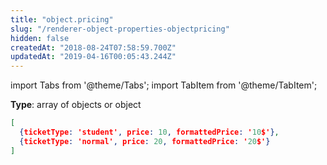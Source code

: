 ```yaml
---
title: "object.pricing"
slug: "/renderer-object-properties-objectpricing"
hidden: false
createdAt: "2018-08-24T07:58:59.700Z"
updatedAt: "2019-04-16T00:05:43.244Z"
---
```


import Tabs from '@theme/Tabs';
import TabItem from '@theme/TabItem';

**Type**: array of objects or object  

```json
[
  {ticketType: 'student', price: 10, formattedPrice: '10$'},
  {ticketType: 'normal', price: 20, formattedPrice: '20$'}
]
```


